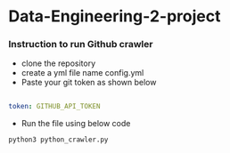 # Data-Engineering-2-project
### Instruction to run Github crawler
- clone the repository
- create a yml file name config.yml
- Paste your git token as shown below
``` YAML

token: GITHUB_API_TOKEN

```
- Run the file using below code
``` shell
python3 python_crawler.py
```
